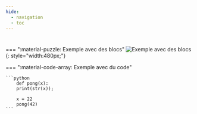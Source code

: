 ```yaml
---
hide:
  - navigation
  - toc
---
```


# 

=== ":material-puzzle: Exemple avec des blocs"
    ![Exemple avec des blocs](quiz4_question1.png){: style="width:480px;"}

=== ":material-code-array: Exemple avec du code"

    ```python
        def pong(x):
        print(str(x));

        x = 22
        pong(42)
    ```